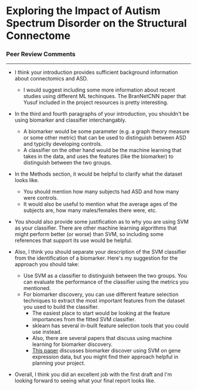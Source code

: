 
# Exploring the Impact of Autism Spectrum Disorder on the Structural Connectome

### Peer Review Comments

<hr>

- I think your introduction provides sufficient background information about connectomics and ASD.
  - I would suggest including some more information about recent studies using different ML
    techinques. The BranNetCNN paper that Yusuf included in the project resources is pretty
    interesting.

- In the third and fourth paragraphs of your introduction, you shouldn't be using biomarker and
  classifier interchangably.
  - A biomarker would be some parameter (e.g. a graph theory measure or some other metric)
    that can be used to distinguish between ASD and typiclly developing controls.
  - A classifier on the other hand would be the machine learning that takes in the data, and uses
    the features (like the biomarker) to distinguish between the two groups.

- In the Methods section, it would be helpful to clarify what the dataset looks like.
  - You should mention how many subjects had ASD and how many were controls.
  - It would also be useful to mention what the average ages of the subjects are, how many
    males/females there were, etc.

- You should also provide some justification as to why you are using SVM as your classifier. 
  There are other machine learning algorithms that might perform better (or worse) than SVM, so 
  including some references that support its use would be helpful.

- Also, I think you should separate your description of the SVM classifier from the identification 
  of a biomarker. Here's my suggestion for the approach you should take:
  - Use SVM as a classifier to distinguish between the two groups. You can evaluate the
    performance of the classifier using the metrics you mentioned.
  - For biomarker discovery, you can use different feature selection techniques to extract the
    most important features from the dataset you used to build the classifier.
    - The easiest place to start would be looking at the feature importances from the fitted
      SVM classifier.
    - sklearn has several in-built feature selection tools that you could use instead.
    - Also, there are several papers that discuss using machine learning for biomarker
      discovery.
    - [This paper](https://academic.oup.com/bioinformatics/article/21/11/2691/294960?login=true)
      discusses biomarker discover using SVM on gene expression data, but you might find their 
      approach helpful in planning your project.

- Overall, I think you did an excellent job with the first draft and I'm looking forward to seeing 
  what your final report looks like.
